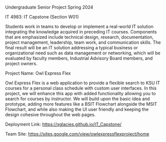 Undergraduate Senior Project Spring 2024

IT 4983: IT Capstone (Section W01)

  Students work in teams to develop or implement a real-world IT solution integrating the knowledge acquired in preceding IT courses. 
  Components that are emphasized include technical design, research, documentation, project management, leadership, team work, and communication skills. 
  The final result will be an IT solution addressing a typical business or organizational need such as data management or networking, which will be evaluated by faculty members, Industrial Advisory Board members, and project owners.

Project Name: Owl Express Flex

  Owl Express Flex is a web application to provide a flexible search to KSU IT courses for a personal class schedule with custom user interfaces.
  In this project, we will enhance this app with added functionality allowing you to search for courses by instructor.
  We will build upon the basic idea and prototype, adding more features like a BSIT Flowchart alongside the MSIT Flowchart, and while also making the UI user friendly and keeping the design cohesive throughout the web pages.


Deployment Link: https://xglacies.github.io/IT_Capstone/ 


Team Site: https://sites.google.com/view/owlexpressflexproject/home 
